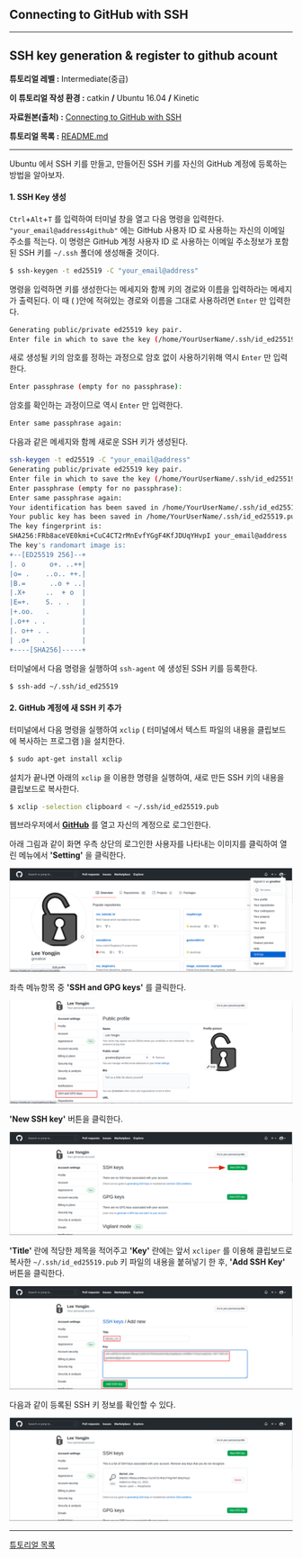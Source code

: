 ## Connecting to GitHub with SSH



------

## SSH key generation & register to github acount

**튜토리얼 레벨 :**  Intermediate(중급)

**이 튜토리얼 작성 환경 :**  catkin **/** Ubuntu 16.04 **/** Kinetic

**자료원본(출처) :** [Connecting to GitHub with SSH](https://docs.github.com/en/github/authenticating-to-github/generating-a-new-ssh-key-and-adding-it-to-the-ssh-agent)

**튜토리얼 목록 :** [README.md](../README.md)

------

Ubuntu 에서  SSH 키를  만들고,  만들어진  SSH 키를 자신의 GitHub 계정에 등록하는 방법을 알아보자.



#### 1. SSH Key 생성 

`Ctrl`+`Alt`+`T` 를 입력하여 터미널 창을 열고 다음 명령을 입력한다. `"your_email@address4github"` 에는 GitHub 사용자 ID 로 사용하는 자신의 이메일 주소를 적는다.  이 명령은 GitHub 계정 사용자 ID 로 사용하는 이메일 주소정보가 포함된 SSH 키를 `~/.ssh` 폴더에 생성해줄 것이다. 

```bash
$ ssh-keygen -t ed25519 -C "your_email@address"
```

명령을 입력하면 키를 생성한다는 메세지와 함께 키의 경로와 이름을 입력하라는 메세지가 출력된다. 이 때 ( )안에 적혀있는 경로와 이름을 그대로 사용하려면 `Enter` 만 입력한다.  

```bash
Generating public/private ed25519 key pair.
Enter file in which to save the key (/home/YourUserName/.ssh/id_ed25519): 
```

새로 생성될 키의 암호를 정하는 과정으로 암호 없이 사용하기위해 역시 `Enter` 만 입력한다. 

```bash
Enter passphrase (empty for no passphrase): 
```

암호를 확인하는 과정이므로 역시 `Enter` 만 입력한다. 

```bash
Enter same passphrase again: 
```

다음과 같은 메세지와 함께 새로운 SSH 키가 생성된다. 

```bash
ssh-keygen -t ed25519 -C "your_email@address"
Generating public/private ed25519 key pair.
Enter file in which to save the key (/home/YourUserName/.ssh/id_ed25519): 
Enter passphrase (empty for no passphrase): 
Enter same passphrase again: 
Your identification has been saved in /home/YourUserName/.ssh/id_ed25519.
Your public key has been saved in /home/YourUserName/.ssh/id_ed25519.pub.
The key fingerprint is:
SHA256:FRb8aceVE0kmi+CuC4CT2rMnEvfYGgF4KfJDUqYHvpI your_email@address
The key's randomart image is:
+--[ED25519 256]--+
|. o      o+. ..++|
|o= .    ..o.. ++.|
|B.=      ..o + ..|
|.X+     ..  + o  |
|E=+.    S. . .   |
|+.oo.   .        |
|.o++ . .         |
|. o++ . .        |
| .o+   .         |
+----[SHA256]-----+
```

터미널에서 다음 명령을 실행하여 `ssh-agent` 에 생성된 SSH 키를 등록한다. 

```bash
$ ssh-add ~/.ssh/id_ed25519
```



#### 2. GitHub 계정에 새 SSH 키 추가

터미널에서 다음 명령을 실행하여 `xclip` ( 터미널에서 텍스트 파일의 내용을 클립보드에 복사하는 프로그램 )을 설치한다.

```bash
$ sudo apt-get install xclip
```

설치가 끝나면 아래의 `xclip` 을 이용한 명령을 실행하여, 새로 만든 SSH 키의 내용을 클립보드로 복사한다. 

```bash
$ xclip -selection clipboard < ~/.ssh/id_ed25519.pub
```

웹브라우저에서 [**GitHub**](https://github.com) 를 열고 자신의 계정으로 로그인한다. 

아래 그림과 같이 화면 우측 상단의 로그인한 사용자를 나타내는 이미지를 클릭하여 열린 메뉴에서 **'Setting'** 을 클릭한다.  

![](../img/darknet_ROS/how2register_sshkey2github_01.png)

좌측 메뉴항목 중 **'SSH and GPG keys'** 를 클릭한다. 

![](../img/darknet_ROS/how2register_sshkey2github_02.png)

**'New SSH key'** 버튼을 클릭한다. 

![](../img/darknet_ROS/how2register_sshkey2github_03.png)

**'Title'** 란에 적당한 제목을 적어주고 **'Key'** 란에는 앞서 `xcliper` 를 이용해 클립보드로 복사한 `~/.ssh/id_ed25519.pub` 키 파일의 내용을 붙혀넣기 한 후, **'Add SSH Key'** 버튼을 클릭한다.

![](../img/darknet_ROS/how2register_sshkey2github_05.png)

다음과 같이 등록된 SSH 키 정보를 확인할 수 있다. 

![](../img/darknet_ROS/how2register_sshkey2github_06.png)







---

 [튜토리얼 목록](../README.md) 

